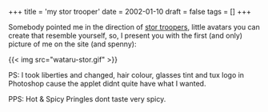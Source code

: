 +++
title = 'my stor trooper'
date = 2002-01-10
draft = false
tags = []
+++

Somebody pointed me in the direction of [stor troopers](https://web.archive.org/web/20020126005545/http://www.stor.co.uk/stortroopers_e.jsp), little avatars you can create that resemble yourself, so, I present you with the first (and only) picture of me on the site (and spenny):

{{< img src="wataru-stor.gif" >}}

PS: I took liberties and changed, hair colour, glasses tint and tux logo in Photoshop cause the applet didnt quite have what I wanted.

PPS: Hot & Spicy Pringles dont taste very spicy.